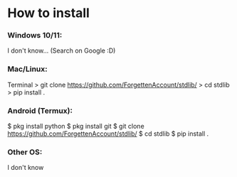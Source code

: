 # How to install

### Windows 10/11:
I don't know... (Search on Google :D)

### Mac/Linux:
Terminal > git clone https://github.com/ForgettenAccount/stdlib/ > cd stdlib > pip install .

### Android (Termux):
$ pkg install python
$ pkg install git
$ git clone https://github.com/ForgettenAccount/stdlib/
$ cd stdlib
$ pip install .

### Other OS:
I don't know
